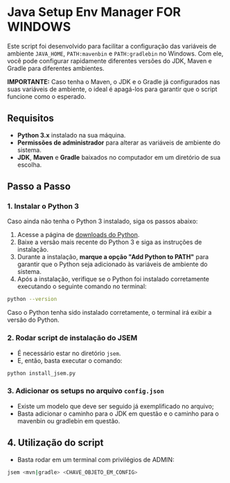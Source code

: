 # Java Setup Env Manager FOR WINDOWS

Este script foi desenvolvido para facilitar a configuração das variáveis de ambiente `JAVA_HOME`, `PATH:mavenbin` e `PATH:gradlebin` no Windows. Com ele, você pode configurar rapidamente diferentes versões do JDK, Maven e Gradle para diferentes ambientes.

**IMPORTANTE:** Caso tenha o Maven, o JDK e o Gradle já configurados nas suas variáveis de ambiente, o ideal é apagá-los para garantir que o script funcione como o esperado.

## Requisitos

- **Python 3.x** instalado na sua máquina.
- **Permissões de administrador** para alterar as variáveis de ambiente do sistema.
- **JDK**, **Maven** e **Gradle** baixados no computador em um diretório de sua escolha.

## Passo a Passo

### 1. Instalar o Python 3

Caso ainda não tenha o Python 3 instalado, siga os passos abaixo:

1. Acesse a página de [downloads do Python](https://www.python.org/downloads/).
2. Baixe a versão mais recente do Python 3 e siga as instruções de instalação.
3. Durante a instalação, **marque a opção "Add Python to PATH"** para garantir que o Python seja adicionado às variáveis de ambiente do sistema.
4. Após a instalação, verifique se o Python foi instalado corretamente executando o seguinte comando no terminal:

```bash
python --version
```

Caso o Python tenha sido instalado corretamente, o terminal irá exibir a versão do Python.

### 2. Rodar script de instalação do JSEM
- É necessário estar no diretório `jsem`.
- E, então, basta executar o comando:
```bash
python install_jsem.py
```

### 3. Adicionar os setups no arquivo `config.json`
- Existe um modelo que deve ser seguido já exemplificado no arquivo;
- Basta adicionar o caminho para o JDK em questão e o caminho para o mavenbin ou gradlebin em questão.

## 4. Utilização do script
- Basta rodar em um terminal com privilégios de ADMIN:
```bash
jsem <mvn|gradle> <CHAVE_OBJETO_EM_CONFIG>
```